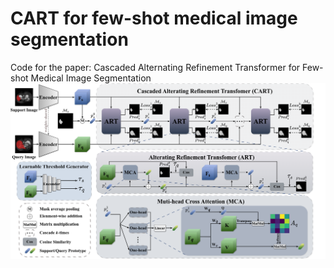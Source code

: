 # CART for few-shot medical image segmentation
Code for the paper: Cascaded Alternating Refinement Transformer for Few-shot Medical Image  Segmentation
![image](https://github.com/zmcheng9/CART/blob/main/overview.png)
